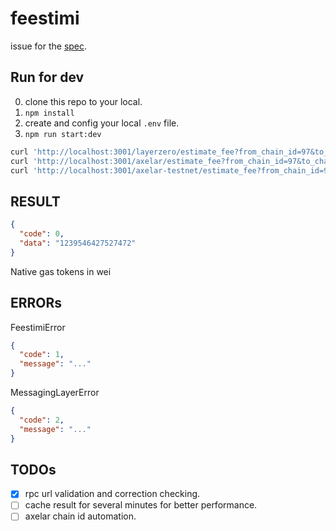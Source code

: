 # feestimi

issue for the [spec](https://github.com/darwinia-network/darwinia-msgport/issues/66).

## Run for dev

0. clone this repo to your local.
1. `npm install`
2. create and config your local `.env` file.
2. `npm run start:dev`

```bash
curl 'http://localhost:3001/layerzero/estimate_fee?from_chain_id=97&to_chain_id=1287&gas_limit=300000&payload=0x12345678'
curl 'http://localhost:3001/axelar/estimate_fee?from_chain_id=97&to_chain_id=1287&gas_limit=300000'
curl 'http://localhost:3001/axelar-testnet/estimate_fee?from_chain_id=97&to_chain_id=1287&gas_limit=300000'
```

## RESULT

```json
{
  "code": 0,
  "data": "1239546427527472"
}
```
Native gas tokens in wei


## ERRORs

FeestimiError
```json
{
  "code": 1,
  "message": "..."
}
```

MessagingLayerError
```json
{
  "code": 2,
  "message": "..."
}
```

## TODOs
- [x] rpc url validation and correction checking.  
- [ ] cache result for several minutes for better performance.  
- [ ] axelar chain id automation.  
